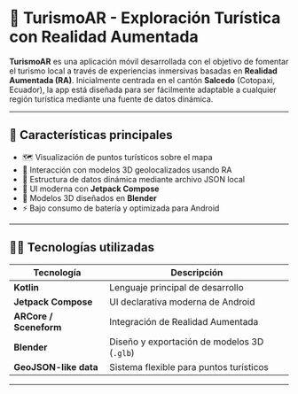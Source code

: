 # 🌄 TurismoAR - Exploración Turística con Realidad Aumentada

**TurismoAR** es una aplicación móvil desarrollada con el objetivo de fomentar el turismo local a través de experiencias inmersivas basadas en **Realidad Aumentada (RA)**. Inicialmente centrada en el cantón **Salcedo** (Cotopaxi, Ecuador), la app está diseñada para ser fácilmente adaptable a cualquier región turística mediante una fuente de datos dinámica.

---

## 📱 Características principales

- 🗺️ Visualización de puntos turísticos sobre el mapa
- 🧭 Interacción con modelos 3D geolocalizados usando RA
- 📂 Estructura de datos dinámica mediante archivo JSON local
- 🎨 UI moderna con **Jetpack Compose**
- 🧩 Modelos 3D diseñados en **Blender**
- ⚡ Bajo consumo de batería y optimizada para Android

---

## 🧑‍💻 Tecnologías utilizadas

| Tecnología | Descripción |
|------------|-------------|
| **Kotlin** | Lenguaje principal de desarrollo |
| **Jetpack Compose** | UI declarativa moderna de Android |
| **ARCore / Sceneform** | Integración de Realidad Aumentada |
| **Blender** | Diseño y exportación de modelos 3D (`.glb`) |
| **GeoJSON-like data** | Sistema flexible para puntos turísticos |

---
